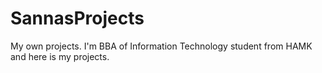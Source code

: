 # SannasProjects
My own projects. I'm BBA of Information Technology student from HAMK and here is my projects.
